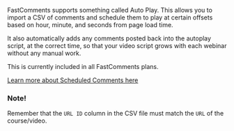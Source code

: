 FastComments supports something called Auto Play. This allows you to import a CSV of comments and schedule them to play
at certain offsets based on hour, minute, and seconds from page load time.

It also automatically adds any comments posted back into the autoplay script, at the correct time, so that your video
script grows with each webinar without any manual work.

This is currently included in all FastComments plans.

[Learn more about Scheduled Comments here](/guide-scheduled-comments.html)

### Note!

Remember that the `URL ID` column in the CSV file must match the `URL` of the course/video. 
